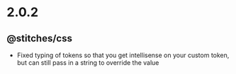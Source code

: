 # 2.0.2

## @stitches/css

- Fixed typing of tokens so that you get intellisense on your custom token, but can still pass in a string to override the value
